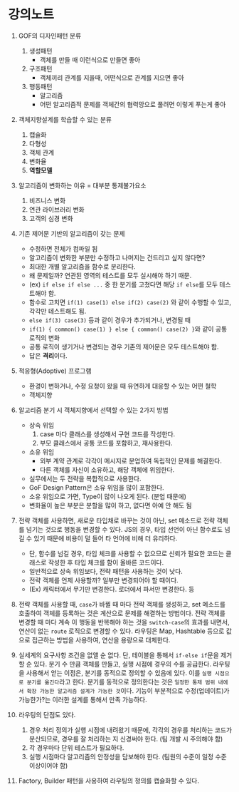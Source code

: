 강의노트
=======

1. GOF의 디자인패턴 분류
    1. 생성패턴
        - 객체를 만들 때 이런식으로 만들면 좋아
    2. 구조패턴
        - 객체끼리 관계를 지을때, 어떤식으로 관계를 지으면 좋아
    3. 행동패턴
        - 알고리즘
        - 어떤 알고리즘적 문제를 객체간의 협력망으로 풀려면 이렇게 푸는게 좋아

2. 객체지향설계를 학습할 수 있는 분류
    1. 캡슐화
    2. 다형성
    3. 객체 관계
    4. 변화율
    5. **역할모델**

3. 알고리즘이 변화하는 이유 = 대부분 통제불가요소
    1. 비즈니스 변화
    2. 연관 라이브러리 변화
    3. 고객의 심경 변화

4. 기존 제어문 기반의 알고리즘이 갖는 문제
    - 수정하면 전체가 컴파일 됨
    - 알고리즘이 변화한 부분만 수정하고 나머지는 건드리고 싶지 않다면?
    - 최대한 개별 알고리즘을 함수로 분리한다.
    - 왜 문제일까? 연관된 영역의 테스트를 모두 실시해야 하기 때문.
    - (ex) `if else if else ...` 중 한 분기를 고쳤다면 해당 `if else`를 모두 테스트해야 함.
    - 함수로 고치면 `if(1) case(1) else if(2) case(2)` 와 같이 수행할 수 있고, 각각만 테스트해도 됨.
    - `else if(3) case(3)` 등과 같이 경우가 추가되거나, 변경될 때
    - `if(1) { common() case(1) } else { common() case(2) }`와 같이 공통 로직의 변화
    - 공통 로직이 생기거나 변경되는 경우 기존의 제어문은 모두 테스트해야 함.
    - 답은 **격리**이다.

5. 적응형(Adoptive) 프로그램
    - 환경이 변하거나, 수정 요청이 왔을 때 유연하게 대응할 수 있는 어떤 철학
    - 객체지향

6. 알고리즘 분기 시 객체지향에서 선택할 수 있는 2가지 방법
    - 상속 위임
        1. case 마다 클래스를 생성해서 구현 코드를 작성한다.
        2. 부모 클래스에서 공통 코드를 포함하고, 재사용한다.
    - 소유 위임
        - 외부 계약 관계로 각각이 메시지로 분업하여 독립적인 문제를 해결한다.
        - 다른 객체를 자신이 소유하고, 해당 객체에 위임한다.
    - 실무에서는 두 전략을 복합적으로 사용한다.
    - GoF Design Pattern은 소유 위임을 많이 포함한다.
    - 소유 위임으로 가면, Type이 많이 나오게 된다. (분업 때문에)
    - 변화율이 높은 부분은 분할을 많이 하고, 없다면 아예 안 해도 됨

7. 전략 객체를 사용하면, 새로운 타입채로 바꾸는 것이 아닌, set 메소드로 전략 객체를 넘기는 것으로 행동을 변경할 수 있다. JS의 경우, 타입 선언이 아닌 함수로도 넘길 수 있기 때문에 비용이 덜 들어 타 언어에 비해 더 유리하다.
    - 단, 함수를 넘길 경우, 타입 체크를 사용할 수 없으므로 신뢰가 필요한 코드는 클래스로 작성한 후 타입 체크를 함이 올바른 코드이다.
    - 일반적으로 상속 위임보다, 전략 패턴을 사용하는 것이 낫다.
    - 전략 객체를 언제 사용할까? 일부만 변경되어야 할 때이다.
    - (Ex) 캐릭터에서 무기만 변경한다. 로더에서 파서만 변경한다. 등

8. 전략 객체를 사용할 때, `case`가 바뀔 때 마다 전략 객체를 생성하고, set 메소드를 호출하여 객체를 등록하는 것은 계산으로 문제를 해결하는 방법이다. 전략 객체를 변경할 때 마다 계속 이 행동을 반복해야 하는 것을 `switch-case`의 효과를 내면서, 연산이 없는 `route` 로직으로 변경할 수 있다. 라우팅은 Map, Hashtable 등으로 값으로 접근하는 방법을 사용하여, 연산을 용량으로 대체한다.

9. 실세계의 요구사항 조건을 없앨 순 없다. 단, 테이블을 통해서 `if-else if`문을 제거할 순 있다. 분기 수 만큼 객체를 만들고, 실행 시점에 경우의 수를 공급한다. 라우팅을 사용해서 얻는 이점은, 분기를 동적으로 정의할 수 있음에 있다. 이를 `실행 시점으로 분기를 옮긴다`라고 한다. 분기를 동적으로 정의한다는 것은 `일정한 통제 범위 내에서 확장 가능한 알고리즘 설계가 가능한 것`이다. 기능이 부분적으로 수정(업데이트)가 가능한가?는 이러한 설계를 통해서 만족 가능하다. 

10. 라우팅의 단점도 있다.
    1. 경우 처리 정의가 실행 시점에 내려왔기 때문에, 각각의 경우를 처리하는 코드가 분산되므로, 경우를 잘 처리하는 지 신경써야 한다. (팀 개발 시 주의해야 함) 
    2. 각 경우마다 단위 테스트가 필요하다.
    3. 실행 시점마다 알고리즘의 안정성을 담보해야 한다. (팀원의 수준이 일정 수준 이상이어야 함)

11. Factory, Builder 패턴을 사용하여 라우팅의 정의를 캡슐화할 수 있다.